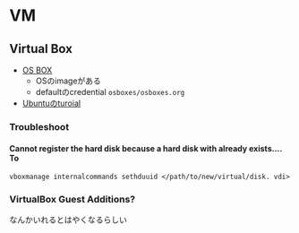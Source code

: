 # VM

## Virtual Box

* [OS BOX](https://www.osboxes.org/virtualbox-images/)
  * OSのimageがある
  * defaultのcredential `osboxes/osboxes.org`
* [Ubuntuのturoial](https://ubuntu.com/tutorials/how-to-run-ubuntu-desktop-on-a-virtual-machine-using-virtualbox#1-overview)

### Troubleshoot

####  Cannot register the hard disk <foo> <UUID> because a hard disk <bar> with <UUID> already exists.... To


`vboxmanage internalcommands sethduuid </path/to/new/virtual/disk.
vdi>`


### VirtualBox Guest Additions?

なんかいれるとはやくなるらしい
